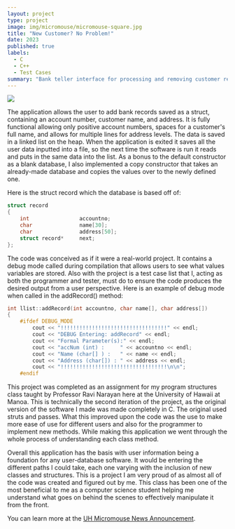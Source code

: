 ```yaml
---
layout: project
type: project
image: img/micromouse/micromouse-square.jpg
title: "New Customer? No Problem!"
date: 2023
published: true
labels:
  - C
  - C++
  - Test Cases
summary: "Bank teller interface for processing and removing customer records ."
---
```

<img class="img-fluid" src="../img/vacay/vacay-home-page.png">

The application allows the user to add bank records saved as a struct, containing an account number, customer name, and address. It is fully functional allowing only positive account numbers, spaces for a customer's full name, and allows for multiple lines for address levels. The data is saved in a linked list on the heap. When the application is exited it saves all the user data inputted into a file, so the next time the software is run it reads and puts in the same data into the list. As a bonus to the default constructor as a blank database, I also implemented a copy constructor that takes an already-made database and copies the values over to the newly defined one.

Here is the struct record which the database is based off of: 
```cpp
struct record
{
    int                accountno;
    char               name[30];
    char               address[50];
    struct record*     next;
};
```

The code was conceived as if it were a real-world project. It contains a debug mode called during compilation that allows users to see what values variables are stored. Also with the project is a test case list that I, acting as both the programmer and tester, must do to ensure the code produces the desired output from a user perspective.
Here is an example of debug mode when called in the addRecord() method:
```cpp
int llist::addRecord(int accountno, char name[], char address[])
{
    #ifdef DEBUG_MODE
        cout << "!!!!!!!!!!!!!!!!!!!!!!!!!!!!!!!!!!" << endl;
        cout << "DEBUG Entering: addRecord" << endl;
        cout << "Formal Parameter(s):" << endl;
        cout << "accNum (int) :     " << accountno << endl;
        cout << "Name (char[] ) :   " << name << endl;
        cout << "Address (char[]) : " << address << endl;
        cout << "!!!!!!!!!!!!!!!!!!!!!!!!!!!!!!!!!!\n\n";
    #endif
```
This project was completed as an assignment for my program structures class taught by Professor Ravi Narayan here at the University of Hawaii at Manoa. This is technically the second iteration of the project, as the original version of the software I made was made completely in C. The original used struts and passes. What this improved upon the code was the use to make more ease of use for different users and also for the programmer to implement new methods. While making this application we went through the whole process of understanding each class method.

Overall this application has the basis with user information being a foundation for any user-database software. It would be entering the different paths I could take, each one varying with the inclusion of new classes and structures. This is a project I am very proud of as almost all of the code was created and figured out by me. This class has been one of the most beneficial to me as a computer science student helping me understand what goes on behind the scenes to effectively manipulate it from the front.



You can learn more at the [UH Micromouse News Announcement](https://manoa.hawaii.edu/news/article.php?aId=2857).
